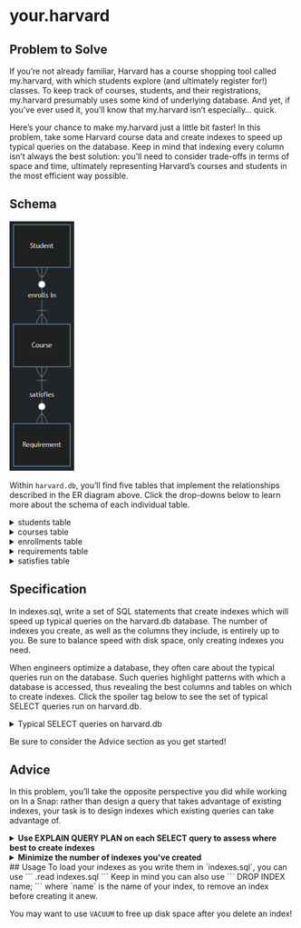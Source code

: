 # your.harvard
## Problem to Solve
If you’re not already familiar, Harvard has a course shopping tool called my.harvard, with which students explore (and ultimately register for!) classes. To keep track of courses, students, and their registrations, my.harvard presumably uses some kind of underlying database. And yet, if you’ve ever used it, you’ll know that my.harvard isn’t especially… quick.

Here’s your chance to make my.harvard just a little bit faster! In this problem, take some Harvard course data and create indexes to speed up typical queries on the database. Keep in mind that indexing every column isn’t always the best solution: you’ll need to consider trade-offs in terms of space and time, ultimately representing Harvard’s courses and students in the most efficient way possible.

## Schema
![Schema](image.png)

Within `harvard.db`, you’ll find five tables that implement the relationships described in the ER diagram above. Click the drop-downs below to learn more about the schema of each individual table.

<details>
<summary>students table</summary>
The `students` table contains the following columns:

- `id`, which is the student’s ID.
- `name`, which is the student’s name.
</details>

<details>
<summary>courses table</summary>
The `courses` table contains the following columns:

- `id`, which is the courses’s ID.
- `department`, which is the department in which the course is taught (e.g., “Computer Science”, “Economics”, “Philosophy”).
- `number`, which is the course number (e.g., 50, 12, 330).
- `semester`, which is the semester in which the class was taught (e.g., “Spring 2024”, “Fall 2023”).
- `title`, which is the title of the course (e.g., “Introduction to Computer Science”).
</details>

<details>
<summary>enrollments table</summary>
The `enrollments` table contains the following columns:

- `id`, which is the ID to identify the enrollment.
- `student_id`, which is the ID of the student enrolled.
- `course_id`, which is the ID of the course in which the student is enrolled.
</details>

<details>
<summary>requirements table</summary>
The `requirements` table contains the following columns:

- `id`, which is the ID of the requirement.
- `name`, which is the name of the requirement.
</details>

<details>
<summary>satisfies table</summary>
The satisfies table contains the following columns:

- `id`, which is the ID of the course-requirement pair.
- `course_id`, which is the ID of a given course.
- `requirement_id`, which is the ID of the requirement which the given course satisfies.
</details>

## Specification
In indexes.sql, write a set of SQL statements that create indexes which will speed up typical queries on the harvard.db database. The number of indexes you create, as well as the columns they include, is entirely up to you. Be sure to balance speed with disk space, only creating indexes you need.

When engineers optimize a database, they often care about the typical queries run on the database. Such queries highlight patterns with which a database is accessed, thus revealing the best columns and tables on which to create indexes. Click the spoiler tag below to see the set of typical SELECT queries run on harvard.db.
<details>
<summary>Typical SELECT queries on harvard.db</summary>


- Find a student’s historical course enrollments, based on their ID:

```
SELECT "courses"."title", "courses"."semester"
FROM "enrollments"
JOIN "courses" ON "enrollments"."course_id" = "courses"."id"
JOIN "students" ON "enrollments"."student_id" = "students"."id"
WHERE "students"."id" = 3;
```

- Find all students who enrolled in Computer Science 50 in Fall 2023:

```
SELECT "id", "name"
FROM "students"
WHERE "id" IN (
    SELECT "student_id"
    FROM "enrollments"
    WHERE "course_id" = (
        SELECT "id"
        FROM "courses"
        WHERE "courses"."department" = 'Computer Science'
        AND "courses"."number" = 50
        AND "courses"."semester" = 'Fall 2023'
    )
);
```

- Sort courses by most- to least-enrolled in Fall 2023:

```
SELECT "courses"."id", "courses"."department", "courses"."number", "courses"."title", COUNT(*) AS "enrollment"
FROM "courses"
JOIN "enrollments" ON "enrollments"."course_id" = "courses"."id"
WHERE "courses"."semester" = 'Fall 2023'
GROUP BY "courses"."id"
ORDER BY "enrollment" DESC;
```

- Find all computer science courses taught in Spring 2024:

```
SELECT "courses"."id", "courses"."department", "courses"."number", "courses"."title"
FROM "courses"
WHERE "courses"."department" = 'Computer Science'
AND "courses"."semester" = 'Spring 2024';
```

- Find the requirement satisfied by “Advanced Databases” in Fall 2023:

```
SELECT "requirements"."name"
FROM "requirements"
WHERE "requirements"."id" = (
    SELECT "requirement_id"
    FROM "satisfies"
    WHERE "course_id" = (
        SELECT "id"
        FROM "courses"
        WHERE "title" = 'Advanced Databases'
        AND "semester" = 'Fall 2023'
    )
);
```

- Find how many courses in each requirement a student has satisfied:

```
SELECT "requirements"."name", COUNT(*) AS "courses"
FROM "requirements"
JOIN "satisfies" ON "requirements"."id" = "satisfies"."requirement_id"
WHERE "satisfies"."course_id" IN (
    SELECT "course_id"
    FROM "enrollments"
    WHERE "enrollments"."student_id" = 8
)
GROUP BY "requirements"."name";
```

- Search for a course by title and semester:

```
SELECT "department", "number", "title"
FROM "courses"
WHERE "title" LIKE "History%"
AND "semester" = 'Fall 2023';
```
</details>

Be sure to consider the Advice section as you get started!

## Advice
In this problem, you’ll take the opposite perspective you did while working on In a Snap: rather than design a query that takes advantage of existing indexes, your task is to design indexes which existing queries can take advantage of.
<details>
<summary><b>Use EXPLAIN QUERY PLAN on each SELECT query to assess where best to create indexes</b></summary>

Begin by assessing where best to create indexes by understanding the plan for each typical query on my.harvard’s database.

For example, try revealing the plan for the first typical query, as by executing the following:

```
EXPLAIN QUERY PLAN
SELECT "courses"."title", "courses"."semester"
FROM "enrollments"
JOIN "courses" ON "enrollments"."course_id" = "courses"."id"
JOIN "students" ON "enrollments"."student_id" = "students"."id"
WHERE "students"."id" = 3;
```

The output of the above is as follows:

```
QUERY PLAN
|--SEARCH students USING INTEGER PRIMARY KEY (rowid=?)
|--SCAN enrollments
`--SEARCH courses USING INTEGER PRIMARY KEY (rowid=?)
```

Notice that, while the database engine is already `SEARCH`ing the `students` and `courses` tables using their primary key indexes, there are still improvements to be made: the database engine is `SCAN`ning the `enrollments` table without an index. Recall that to `SCAN` means that the database engine must search through all rows, one by one—a process that is much slower than searching an index!

Experiment now by creating an index which could turn that `SCAN` into a `SEARCH` that uses an index. Then, repeat the same process for each of the typical queries on my.harvard’s database until you’ve arrived at a set of indexes which ensure all queries are using indexes to their full potential.
</details>

<details>
<summary><b>Minimize the number of indexes you've created</b>
</summary>
Keep in mind that indexes take up additional space, and that they can slow `INSERT`, `UPDATE`, and `DELETE` queries. Once you’ve arrived at an initial set of indexes, start paring them down until you’ve created the minimum required for each query to use indexes optimally. How to start this process? Consider the following questions:

- Do any of your indexes include the same columns? If so, it’s likely you need only one index on that particular column.
- Do any of your indexes include columns unused by the given queries? If so, it’s likely you can remove those columns from your indexes.
- Does removing an index have any impact on each query’s plan? If not, might be best to remove it!

Through the iterative process above, you’ll refine the indexes you’ve chosen to create.
</details>
## Usage
To load your indexes as you write them in `indexes.sql`, you can use
```
.read indexes.sql
```
Keep in mind you can also use
```
DROP INDEX name;
```
where `name` is the name of your index, to remove an index before creating it anew.

You may want to use `VACUUM` to free up disk space after you delete an index!
